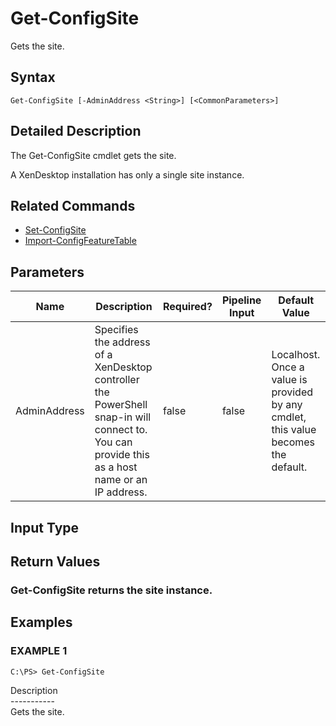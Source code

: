 ﻿# Get-ConfigSite

   Gets the site.

## Syntax
```
Get-ConfigSite [-AdminAddress <String>] [<CommonParameters>]
```

## Detailed Description
   The Get-ConfigSite cmdlet gets the site.

A XenDesktop installation has only a single site instance.

## Related Commands
  * [Set-ConfigSite](Set-ConfigSite.html)
  * [Import-ConfigFeatureTable](Import-ConfigFeatureTable.html)
## Parameters

| Name   | Description | Required? | Pipeline Input | Default Value |
| --- | --- | --- | --- | --- |
| AdminAddress | Specifies the address of a XenDesktop controller the PowerShell snap-in will connect to. You can provide this as a host name or an IP address. | false | false | Localhost. Once a value is provided by any cmdlet, this value becomes the default. |

## Input Type
### 
   
## Return Values
### Get-ConfigSite returns the site instance.
   
## Examples

### EXAMPLE 1
```
C:\PS> Get-ConfigSite
```
   Description<br>-----------<br>Gets the site.
